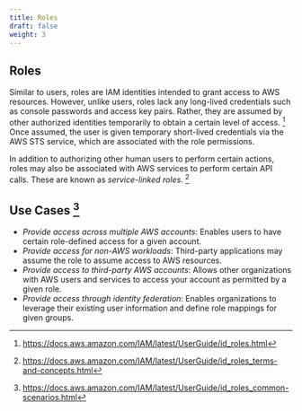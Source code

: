 ```yaml
---
title: Roles
draft: false
weight: 3
---
```


## Roles

Similar to users, roles are IAM identities intended to grant access to AWS resources. However, unlike users, roles lack any long-lived credentials such as console passwords and access key pairs. Rather, they are assumed by other authorized identities temporarily to obtain a certain level of access. [^1] Once assumed, the user is given temporary short-lived credentials via the AWS STS service, which are associated with the role permissions.

In addition to authorizing other human users to perform certain actions, roles may also be associated with AWS services to perform certain API calls. These are known as _service-linked roles_. [^2] 

## Use Cases [^3]

- _Provide access across multiple AWS accounts_: Enables users to have certain role-defined access for a given account.
- _Provide access for non-AWS workloads_: Third-party applications may assume the role to assume access to AWS resources.
- _Provide access to third-party AWS accounts_: Allows other organizations with AWS users and services to access your account as permitted by a given role.
- _Provide access through identity federation_: Enables organizations to leverage their existing user information and define role mappings for given groups.

[^1]: https://docs.aws.amazon.com/IAM/latest/UserGuide/id_roles.html
[^2]: https://docs.aws.amazon.com/IAM/latest/UserGuide/id_roles_terms-and-concepts.html
[^3]: https://docs.aws.amazon.com/IAM/latest/UserGuide/id_roles_common-scenarios.html